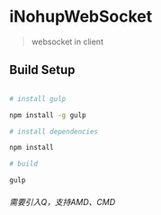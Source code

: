 # iNohupWebSocket

> websocket in client

## Build Setup

``` bash

# install gulp

npm install -g gulp

# install dependencies

npm install

# build

gulp 

```

###### 需要引入Q，支持AMD、CMD

